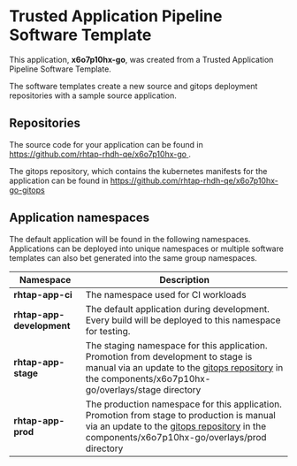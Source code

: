 # Trusted Application Pipeline Software Template

This application, **x6o7p10hx-go**, was created from a Trusted Application Pipeline Software Template.

The software templates create a new source and gitops deployment repositories with a sample source application. 

## Repositories

The source code for your application can be found in [https://github.com/rhtap-rhdh-qe/x6o7p10hx-go ](https://github.com/rhtap-rhdh-qe/x6o7p10hx-go ).
 
The gitops repository, which contains the kubernetes manifests for the application can be found in 
[https://github.com/rhtap-rhdh-qe/x6o7p10hx-go-gitops ](https://github.com/rhtap-rhdh-qe/x6o7p10hx-go-gitops ) 

## Application namespaces 

The default application will be found in the following namespaces. Applications can be deployed into unique namespaces or multiple software templates can also bet generated into the same group namespaces.  

|  Namespace   |  Description   |  
| -------- | -------- |
| **rhtap-app-ci** | The namespace used for CI workloads |
| **rhtap-app-development** | The default application during development. Every build will be deployed to this namespace for testing. |
| **rhtap-app-stage** | The staging namespace for this application. Promotion from development to stage is manual via an update to the [gitops repository](https://github.com/rhtap-rhdh-qe/x6o7p10hx-go-gitops ) in the components/x6o7p10hx-go/overlays/stage directory |
| **rhtap-app-prod** | The production namespace for this application. Promotion from stage to production is manual via an update to the [gitops repository](https://github.com/rhtap-rhdh-qe/x6o7p10hx-go-gitops ) in the components/x6o7p10hx-go/overlays/prod directory |